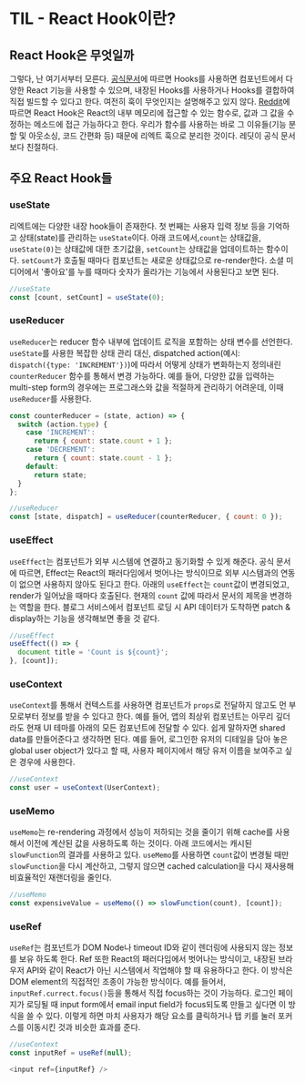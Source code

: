# TIL - React Hook이란?

## React Hook은 무엇일까
그렇다, 난 여기서부터 모른다. [공식문서](https://react.dev/reference/react/hooks)에 따르면 Hooks를 사용하면 컴포넌트에서 다양한 React 기능을 사용할 수 있으며, 내장된 Hooks를 사용하거나 Hooks를 결합하여 직접 빌드할 수 있다고 한다. 여전히 훅이 무엇인지는 설명해주고 있지 않다. [Reddit](https://www.reddit.com/r/react/comments/11ftu0p/what_are_hooks/)에 따르면 React Hook은 React의 내부 메모리에 접근할 수 있는 함수로, 값과 그 값을 수정하는 메소드에 접근 가능하다고 한다. 우리가 함수를 사용하는 바로 그 이유들(기능 분할 및 아웃소싱, 코드 간편화 등) 때문에 리엑트 훅으로 분리한 것이다. 레딧이 공식 문서보다 친절하다.

## 주요 React Hook들

### useState

리엑트에는 다양한 내장 hook들이 존재한다. 첫 번째는 사용자 입력 정보 등을 기억하고 상태(state)를 관리하는 `useState`이다. 아래 코드에서,`count`는 상태값을, `useState(0)`는 상태값에 대한 초기값을, `setCount`는 상태값을 업데이트하는 함수이다. `setCount`가 호출될 때마다 컴포넌트는 새로운 상태값으로 re-render한다. 소셜 미디어에서 '좋아요'를 누를 때마다 숫자가 올라가는 기능에서 사용된다고 보면 된다.

```javascript
//useState
const [count, setCount] = useState(0);
```

### useReducer

`useReducer`는 reducer 함수 내부에 업데이트 로직을 포함하는 상태 변수를 선언한다. `useState`를 사용한 복잡한 상태 관리 대신, dispatched action(예시: `dispatch({type: 'INCREMENT'})`)에 따라서 어떻게 상태가 변화하는지 정의내린 `counterReducer` 함수를 통해서 변경 가능하다. 예를 들어, 다양한 값을 입력하는 multi-step form의 경우에는 프로그래스와 값을 적절하게 관리하기 어려운데, 이때 `useReducer`를 사용한다.

```javascript
const counterReducer = (state, action) => {
  switch (action.type) {
    case 'INCREMENT':
      return { count: state.count + 1 };
    case 'DECREMENT':
      return { count: state.count - 1 };
    default:
      return state;
  }
};

//useReducer
const [state, dispatch] = useReducer(counterReducer, { count: 0 });
```

### useEffect

`useEffect`는 컴포넌트가 외부 시스템에 연결하고 동기화할 수 있게 해준다. 공식 문서에 따르면, Effect는 React의 패러다임에서 벗어나는 방식이므로 외부 시스템과의 연동이 없으면 사용하지 않아도 된다고 한다. 아래의 `useEffect`는 `count`값이 변경되었고, render가 일어났을 때마다 호출된다. 현재의 `count` 값에 따라서 문서의 제목을 변경하는 역할을 한다. 블로그 서비스에서 컴포넌트 로딩 시 API 데이터가 도착하면 patch & display하는 기능을 생각해보면 좋을 것 같다.

```javascript
//useEffect
useEffect(() => {
  document title = 'Count is ${count}';
}, [count]);
```

### useContext

`useContext`를 통해서 컨텍스트를 사용하면 컴포넌트가 `props`로 전달하지 않고도 먼 부모로부터 정보를 받을 수 있다고 한다. 예를 들어, 앱의 최상위 컴포넌트는 아무리 깊더라도 현재 UI 테마를 아래의 모든 컴포넌트에 전달할 수 있다. 쉽게 말하자면 shared data를 만들어준다고 생각하면 된다. 예를 들어, 로그인한 유저의 디테일을 담아 놓은 global user object가 있다고 할 때, 사용자 페이지에서 해당 유저 이름을 보여주고 싶은 경우에 사용한다.

```javascript
//useContext
const user = useContext(UserContext);
```

### useMemo

`useMemo`는 re-rendering 과정에서 성능이 저하되는 것을 줄이기 위해 cache를 사용해서 이전에 계산된 값을 사용하도록 하는 것이다. 아래 코드에서는 캐시된 `slowFunction`의 결과를 사용하고 있다. `useMemo`를 사용하면 `count`값이 변경될 때만 `slowFunction`을 다시 계산하고, 그렇지 않으면 cached calculation을 다시 재사용해 비효율적인 재랜더링을 줄인다. 
```javascript
//useMemo
const expensiveValue = useMemo(() => slowFunction(count), [count]);
```

### useRef

`useRef`는 컴포넌트가 DOM Node나 timeout ID와 같이 렌더링에 사용되지 않는 정보를 보유 하도록 한다. Ref 또한 React의 패러다임에서 벗어나는 방식이고, 내장된 브라우저 API와 같이 React가 아닌 시스템에서 작업해야 할 때 유용하다고 한다. 이 방식은 DOM element의 직접적인 조종이 가능한 방식이다. 예를 들어서, `inputRef.currect.focus()`등을 통해서 직접 focus하는 것이 가능하다. 로그인 페이지가 로딩될 때 input form에서 email input field가 focus되도록 만들고 싶다면 이 방식을 쓸 수 있다. 이렇게 하면 마치 사용자가 해당 요소를 클릭하거나 탭 키를 눌러 포커스를 이동시킨 것과 비슷한 효과를 준다.
```javascript
//useContext
const inputRef = useRef(null);

<input ref={inputRef} />
```
